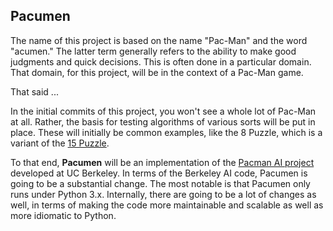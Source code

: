 ## Pacumen

The name of this project is based on the name "Pac-Man" and the word "acumen." The latter term generally refers to the ability to make good judgments and quick decisions. This is often done in a particular domain. That domain, for this project, will be in the context of a Pac-Man game.

That said ...

In the initial commits of this project, you won't see a whole lot of Pac-Man at all. Rather, the basis for testing algorithms of various sorts will be put in place. These will initially be common examples, like the 8 Puzzle, which is a variant of the [15 Puzzle](https://en.wikipedia.org/wiki/15_puzzle).

To that end, **Pacumen** will be an implementation of the [Pacman AI project](http://ai.berkeley.edu) developed at UC Berkeley. In terms of the Berkeley AI code, Pacumen is going to be a substantial change. The most notable is that Pacumen only runs under Python 3.x. Internally, there are going to be a lot of changes as well, in terms of making the code more maintainable and scalable as well as more idiomatic to Python.
